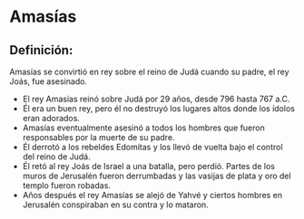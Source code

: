 # Amasías

## Definición: 

Amasías se convirtió en rey sobre el reino de Judá cuando su padre, el rey Joás, fue asesinado.

* El rey Amasías reinó sobre Judá por 29 años, desde 796 hasta 767 a.C.
* Él era un buen rey, pero él no destruyó los lugares altos donde los ídolos eran adorados.
* Amasías eventualmente asesinó a todos los hombres que fueron responsables por la muerte de su padre.
* Él derrotó a los rebeldes Edomitas y los llevó de vuelta bajo el control del reino de Judá.
* Él retó al rey Joás de Israel a una batalla, pero perdió. Partes de los muros de Jerusalén fueron derrumbadas y las vasijas de plata y oro del templo fueron robadas.
* Años después el rey Amasías se alejó de Yahvé y ciertos hombres en Jerusalén conspiraban en su contra y lo mataron.

